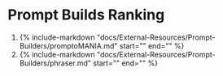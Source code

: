 # Prompt Builds Ranking


1. {%
   include-markdown "docs/External-Resources/Prompt-Builders/promptoMANIA.md"
   start="<!--intro-start-->"
   end="<!--intro-end-->"
%}
2. {%
   include-markdown "docs/External-Resources/Prompt-Builders/phraser.md"
   start="<!--intro-start-->"
   end="<!--intro-end-->"
%}

